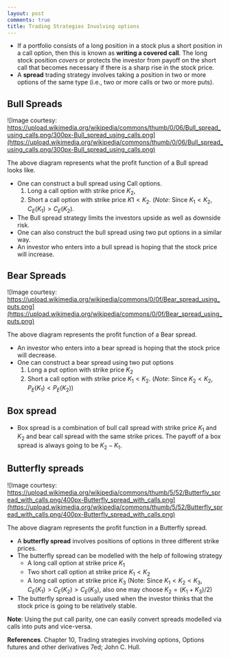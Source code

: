 ```yaml
---
layout: post
comments: true
title: Trading Strategies Involving options 
---
```


* If a portfolio consists of a long position in a stock plus a short position in a call option, then this is known as **writing a covered call**. The long stock position *covers* or protects the investor from payoff on the short call that becomes necessary if there is a sharp rise in the stock price.
* A **spread** trading strategy involves taking a position in two or more options of the same type (i.e., two or more calls or two or more puts).

## Bull Spreads

![Image courtesy: https://upload.wikimedia.org/wikipedia/commons/thumb/0/06/Bull_spread_using_calls.png/300px-Bull_spread_using_calls.png](https://upload.wikimedia.org/wikipedia/commons/thumb/0/06/Bull_spread_using_calls.png/300px-Bull_spread_using_calls.png)

The above diagram represents what the profit function of a Bull spread looks like.

* One can construct a bull spread using Call options.
  1. Long a call option with strike price $K_2$,
  2. Short a call option with strike price $K1 < K_2$. (*Note*: Since $K_1<K_2$, $C_E(K_1)>C_E(K_2)$. 
* The Bull spread strategy limits the investors upside as well as downside risk. 
* One can also construct the bull spread using two put options in a similar way.
* An investor who enters into a bull spread is hoping that the stock price will increase. 

## Bear Spreads

![Image courtesy: https://upload.wikimedia.org/wikipedia/commons/0/0f/Bear_spread_using_puts.png](https://upload.wikimedia.org/wikipedia/commons/0/0f/Bear_spread_using_puts.png)

The above diagram represents the profit function of a Bear spread. 

* An investor who enters into a bear spread is hoping that the stock price will decrease.
* One can construct a bear spread using two put options
  1. Long a put option with strike price $K_2$
  2. Short a call option with strike price $K_1<K_2$. (*Note*: Since $K_2<K_2$, $P_E(K_1)<P_E(K_2)$)

## Box spread

* Box spread is a combination of bull call spread with strike price $K_1$ and $K_2$ and bear call spread with the same strike prices. The payoff of a box spread is always going to be $K_2 - K_1$. 

## Butterfly spreads

![Image courtesy: https://upload.wikimedia.org/wikipedia/commons/thumb/5/52/Butterfly_spread_with_calls.png/400px-Butterfly_spread_with_calls.png](https://upload.wikimedia.org/wikipedia/commons/thumb/5/52/Butterfly_spread_with_calls.png/400px-Butterfly_spread_with_calls.png)

The above diagram represents the profit function in a Butterfly spread. 

* A **butterfly spread** involves positions of options in three different strike prices. 
* The butterfly spread can be modelled with the help of following strategy
  * A long call option at strike price $K_1$
  * Two short call option at strike price $K_1 < K_2$
  * A long call option at strike price $K_3$ (Note: Since $K_1 < K_2 < K_3$, $C_E(K_1)>C_E(K_2)>C_E(K_3)$, also one may choose $K_2 = (K_1+K_3)/2$)
* The butterfly spread is usually used when the investor thinks that the stock price is going to be relatively stable.

**Note**: Using the put call parity, one can easily convert spreads modelled via calls into puts and vice-versa. 

**References**. Chapter 10, Trading strategies involving options, Options futures and other derivatives 7ed; John C. Hull. 
